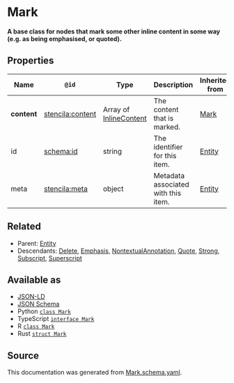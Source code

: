 # Mark

**A base class for nodes that mark some other inline content in some way (e.g. as being emphasised, or quoted).**

## Properties

| Name        | `@id`                                                       | Type                                       | Description                         | Inherited from      |
| ----------- | ----------------------------------------------------------- | ------------------------------------------ | ----------------------------------- | ------------------- |
| **content** | [stencila:content](https://schema.stenci.la/content.jsonld) | Array of [InlineContent](InlineContent.md) | The content that is marked.         | [Mark](Mark.md)     |
| id          | [schema:id](https://schema.org/id)                          | string                                     | The identifier for this item.       | [Entity](Entity.md) |
| meta        | [stencila:meta](https://schema.stenci.la/meta.jsonld)       | object                                     | Metadata associated with this item. | [Entity](Entity.md) |

## Related

- Parent: [Entity](Entity.md)
- Descendants: [Delete](Delete.md), [Emphasis](Emphasis.md), [NontextualAnnotation](NontextualAnnotation.md), [Quote](Quote.md), [Strong](Strong.md), [Subscript](Subscript.md), [Superscript](Superscript.md)

## Available as

- [JSON-LD](https://schema.stenci.la/Mark.jsonld)
- [JSON Schema](https://schema.stenci.la/v1/Mark.schema.json)
- Python [`class Mark`](https://stencila.github.io/schema/python/docs/types.html#schema.types.Mark)
- TypeScript [`interface Mark`](https://stencila.github.io/schema/ts/docs/interfaces/mark.html)
- R [`class Mark`](https://cran.r-project.org/web/packages/stencilaschema/stencilaschema.pdf)
- Rust [`struct Mark`](https://docs.rs/stencila-schema/latest/stencila_schema/struct.Mark.html)

## Source

This documentation was generated from [Mark.schema.yaml](https://github.com/stencila/stencila/blob/master/schema/Mark.schema.yaml).
